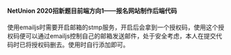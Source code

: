 #### NetUnion 2020招新题目前端方向1——报名网站制作后端代码

使用emailjs时需要开启邮箱的stmp服务，开启后会拿到一个授权码，使用这个授权码便可以通过emailjs控制自己的邮箱发送邮件，处于安全考虑，本人在提交代码时已将授权码删去。使用时自行添加即可。